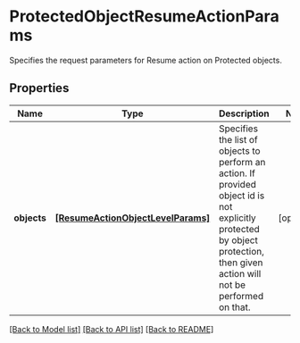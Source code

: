 # ProtectedObjectResumeActionParams

Specifies the request parameters for Resume action on Protected objects.

## Properties
Name | Type | Description | Notes
------------ | ------------- | ------------- | -------------
**objects** | [**[ResumeActionObjectLevelParams]**](ResumeActionObjectLevelParams.md) | Specifies the list of objects to perform an action. If provided object id is not explicitly protected by object protection, then given action will not be performed on that. | [optional] 

[[Back to Model list]](../README.md#documentation-for-models) [[Back to API list]](../README.md#documentation-for-api-endpoints) [[Back to README]](../README.md)


